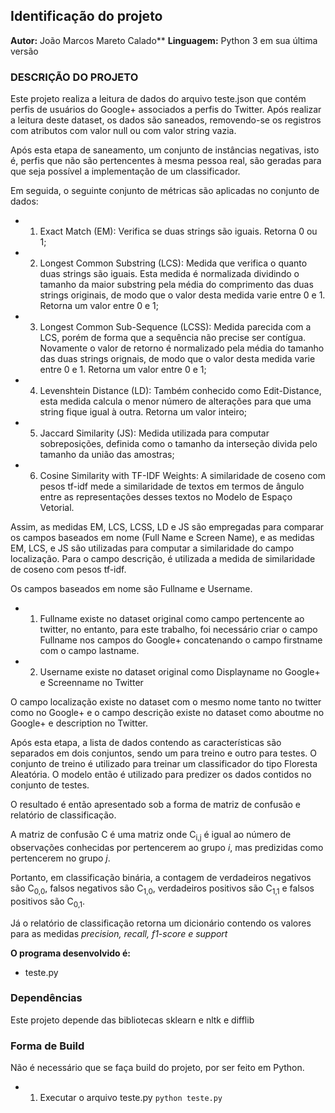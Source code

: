 ## Identificação do projeto
**Autor:** João Marcos Mareto Calado**
**Linguagem:** Python 3 em sua última versão

### DESCRIÇÃO DO PROJETO
Este projeto realiza a leitura de dados do arquivo teste.json que contém perfis de usuários do Google+ associados a perfis do Twitter. Após realizar a leitura deste dataset, os dados são saneados, removendo-se os registros com atributos com valor null ou com valor string vazia.

Após esta etapa de saneamento, um conjunto de instâncias negativas, isto é, perfis que não são pertencentes à mesma pessoa real, são geradas para que seja possível a implementação de um classificador.

Em seguida, o seguinte conjunto de métricas são aplicadas no conjunto de dados:

- 1. Exact Match (EM): Verifica se duas strings são iguais. Retorna 0 ou 1;
- 2. Longest Common Substring (LCS): Medida que verifica o quanto duas strings são iguais. Esta medida é normalizada dividindo o tamanho da maior substring pela média do comprimento das duas strings originais, de modo que o valor desta medida varie entre 0 e 1. Retorna um valor entre 0 e 1;
- 3. Longest Common Sub-Sequence (LCSS): Medida parecida com a LCS, porém de forma que a sequência não precise ser contígua. Novamente o valor de retorno é normalizado pela média do tamanho das duas strings orignais, de modo que o valor desta medida varie entre 0 e 1. Retorna um valor entre 0 e 1;
- 4. Levenshtein Distance (LD): Também conhecido como Edit-Distance, esta medida calcula o menor número de alterações para que uma string fique igual à outra. Retorna um valor inteiro;
- 5. Jaccard Similarity (JS): Medida utilizada para computar sobreposições, definida como o tamanho da interseção divida pelo tamanho da união das amostras;
- 6. Cosine Similarity with TF-IDF Weights: A similaridade de coseno com pesos tf-idf mede a similaridade de textos em termos de ângulo entre as representações desses textos no Modelo de Espaço Vetorial.

Assim, as medidas EM, LCS, LCSS, LD e JS são empregadas para comparar os campos baseados em nome (Full Name e Screen Name), e as medidas EM, LCS, e JS são utilizadas para computar a similaridade do campo localização. Para o campo descrição, é utilizada a medida de similaridade de coseno com pesos tf-idf.

Os campos baseados em nome são Fullname e Username.
- 1. Fullname existe no dataset original como campo pertencente ao twitter, no entanto, para este trabalho, foi necessário criar o campo Fullname nos campos do Google+ concatenando o campo firstname com o campo lastname.
- 2. Username existe no dataset original como Displayname no Google+ e Screenname no Twitter

O campo localização existe no dataset com o mesmo nome tanto no twitter como no Google+ e o campo descrição existe no dataset como aboutme no Google+ e description no Twitter.

Após esta etapa, a lista de dados contendo as características são separados em dois conjuntos, sendo um para treino e outro para testes. O conjunto de treino é utilizado para treinar um classificador do tipo Floresta Aleatória. O modelo então é utilizado para predizer os dados contidos no conjunto de testes.

O resultado é então apresentado sob a forma de matriz de confusão e relatório de classificação.

A matriz de confusão C é uma matriz onde C<sub>i,j</sub> é igual ao número de observações conhecidas por pertencerem ao grupo <em>i</em>, mas predizidas como pertencerem no grupo <em>j</em>.

Portanto, em classificação binária, a contagem de verdadeiros negativos são C<sub>0,0</sub>, falsos negativos são C<sub>1,0</sub>, verdadeiros positivos são C<sub>1,1</sub> e falsos positivos são C<sub>0,1</sub>.

Já o relatório de classificação retorna um dicionário contendo os valores para as medidas <em>precision, recall, f1-score e support</em>

**O programa desenvolvido é:**
* teste.py

### Dependências

Este projeto depende das bibliotecas sklearn e nltk e difflib

### Forma de Build

Não é necessário que se faça build do projeto, por ser feito em Python.

- 1. Executar o arquivo teste.py
``python teste.py``